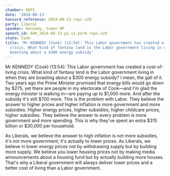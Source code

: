 ```yaml
---
chamber: REPS
date: '2024-08-13'
hansard_reference: 2024-08-13_reps u29
party: Liberal
speaker: Kennedy, Simon MP
speech_id: AUH_2024-08-13-p2.s1.per0.reps.u29
state: Cook
title: 'Mr KENNEDY (Cook) (13:54): This Labor government has created a cost-of-living
  crisis. What kind of fantasy land is the Labor government living in when they are
  boasting about a $300 energy subsidy'
---
```


Mr KENNEDY (Cook) (13:54): This Labor government has created a cost-of-living crisis. What kind of fantasy land is the Labor government living in when they are boasting about a $300 energy subsidy? I mean, the gall of it. Two years ago the Prime Minister promised that energy bills would go down by $275, yet there are people in my electorate of Cook—and I'm glad the energy minister is walking in—are paying up to $1,000 more. And after the subsidy it's still $700 more. This is the problem with Labor. They believe the answer to higher prices and higher inflation is more government and more subsidies. Higher energy prices, higher subsidies; higher childcare prices, higher subsidies. They believe the answer to every problem is more government and more spending. This is why they've spent an extra $315 billion or $30,000 per household.

As Liberals, we believe the answer to high inflation is not more subsidies, it's not more government; it's actually to lower prices. As Liberals, we believe in lower energy prices not by withdrawing supply but by building more supply. We believe you lower housing prices not by making media announcements about a housing fund but by actually building more houses. That's why a Liberal government will always deliver lower prices and a better cost of living than a Labor government.